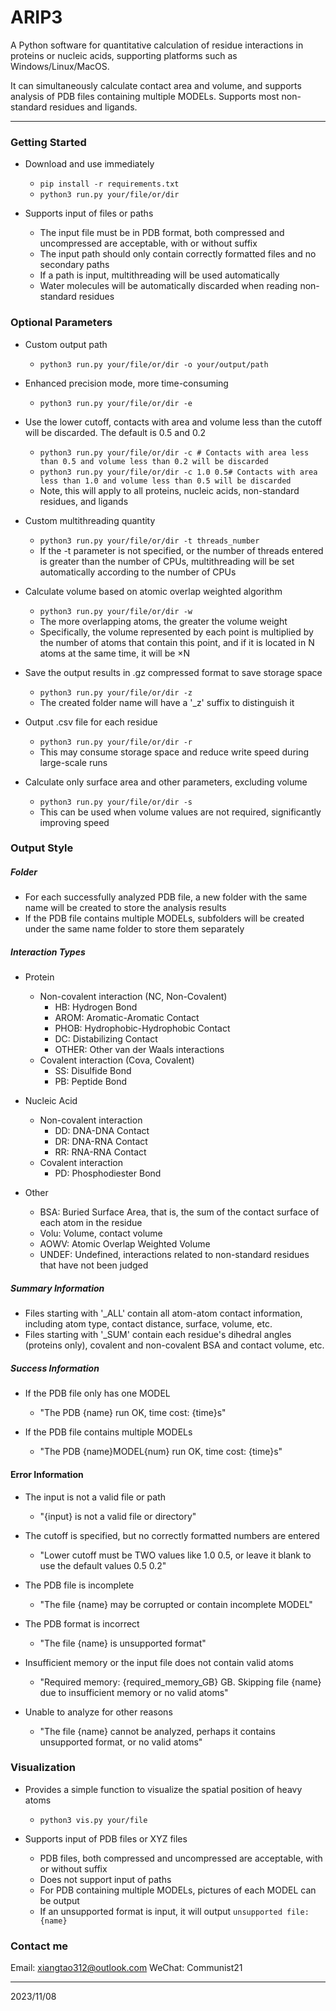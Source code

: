 # ARIP3

A Python software for quantitative calculation of residue interactions in proteins or nucleic acids, supporting platforms such as Windows/Linux/MacOS.

It can simultaneously calculate contact area and volume, and supports analysis of PDB files containing multiple MODELs.
Supports most non-standard residues and ligands.

----

### Getting Started

- Download and use immediately
  - `pip install -r requirements.txt`
  - `python3 run.py your/file/or/dir`
  
- Supports input of files or paths
  - The input file must be in PDB format, both compressed and uncompressed are acceptable, with or without suffix
  - The input path should only contain correctly formatted files and no secondary paths
  - If a path is input, multithreading will be used automatically
  - Water molecules will be automatically discarded when reading non-standard residues

### Optional Parameters

- Custom output path
  - `python3 run.py your/file/or/dir -o your/output/path`
  
- Enhanced precision mode, more time-consuming
  - `python3 run.py your/file/or/dir -e`
  
- Use the lower cutoff, contacts with area and volume less than the cutoff will be discarded. The default is 0.5 and 0.2
  - `python3 run.py your/file/or/dir -c # Contacts with area less than 0.5 and volume less than 0.2 will be discarded`
  - `python3 run.py your/file/or/dir -c 1.0 0.5# Contacts with area less than 1.0 and volume less than 0.5 will be discarded`
  - Note, this will apply to all proteins, nucleic acids, non-standard residues, and ligands
  
- Custom multithreading quantity
  - `python3 run.py your/file/or/dir -t threads_number`
  - If the -t parameter is not specified, or the number of threads entered is greater than the number of CPUs, multithreading will be set automatically according to the number of CPUs
  
- Calculate volume based on atomic overlap weighted algorithm
  - `python3 run.py your/file/or/dir -w`
  - The more overlapping atoms, the greater the volume weight
  - Specifically, the volume represented by each point is multiplied by the number of atoms that contain this point, and if it is located in N atoms at the same time, it will be ×N
  
- Save the output results in .gz compressed format to save storage space
  - `python3 run.py your/file/or/dir -z`
  - The created folder name will have a '_z' suffix to distinguish it

- Output .csv file for each residue
  - `python3 run.py your/file/or/dir -r`
  - This may consume storage space and reduce write speed during large-scale runs

- Calculate only surface area and other parameters, excluding volume
  - `python3 run.py your/file/or/dir -s`
  - This can be used when volume values are not required, significantly improving speed 

### Output Style

##### Folder
- For each successfully analyzed PDB file, a new folder with the same name will be created to store the analysis results
- If the PDB file contains multiple MODELs, subfolders will be created under the same name folder to store them separately

##### Interaction Types

- Protein
  - Non-covalent interaction (NC, Non-Covalent)
	- HB: Hydrogen Bond
    - AROM: Aromatic-Aromatic Contact
    - PHOB: Hydrophobic-Hydrophobic Contact
	- DC: Distabilizing Contact
	- OTHER: Other van der Waals interactions
  - Covalent interaction (Cova, Covalent)
    - SS: Disulfide Bond
	- PB: Peptide Bond
	
- Nucleic Acid
  - Non-covalent interaction
    - DD: DNA-DNA Contact
	- DR: DNA-RNA Contact
	- RR: RNA-RNA Contact
  - Covalent interaction
    - PD: Phosphodiester Bond
	
- Other
  - BSA: Buried Surface Area, that is, the sum of the contact surface of each atom in the residue
  - Volu: Volume, contact volume
  - AOWV: Atomic Overlap Weighted Volume
  - UNDEF: Undefined, interactions related to non-standard residues that have not been judged

##### Summary Information
- Files starting with '_ALL' contain all atom-atom contact information, including atom type, contact distance, surface, volume, etc.
- Files starting with '_SUM' contain each residue's dihedral angles (proteins only), covalent and non-covalent BSA and contact volume, etc.

##### Success Information
- If the PDB file only has one MODEL
  - "The PDB {name} run OK, time cost: {time}s"

- If the PDB file contains multiple MODELs
  - "The PDB {name}MODEL{num} run OK, time cost: {time}s"

#### Error Information

- The input is not a valid file or path
  - "{input} is not a valid file or directory"

- The cutoff is specified, but no correctly formatted numbers are entered
  - "Lower cutoff must be TWO values like 1.0 0.5, or leave it blank to use the default values 0.5 0.2"

- The PDB file is incomplete
  - "The file {name} may be corrupted or contain incomplete MODEL"

- The PDB format is incorrect
  - "The file {name} is unsupported format"

- Insufficient memory or the input file does not contain valid atoms
  - "Required memory: {required_memory_GB} GB. Skipping file {name} due to insufficient memory or no valid atoms"

- Unable to analyze for other reasons
  - "The file {name} cannot be analyzed, perhaps it contains unsupported format, or no valid atoms"
  
### Visualization

- Provides a simple function to visualize the spatial position of heavy atoms
  - `python3 vis.py your/file`
  
- Supports input of PDB files or XYZ files
  - PDB files, both compressed and uncompressed are acceptable, with or without suffix
  - Does not support input of paths
  - For PDB containing multiple MODELs, pictures of each MODEL can be output
  - If an unsupported format is input, it will output `unsupported file: {name}`
  
### Contact me
Email: xiangtao312@outlook.com
WeChat: Communist21

----
2023/11/08